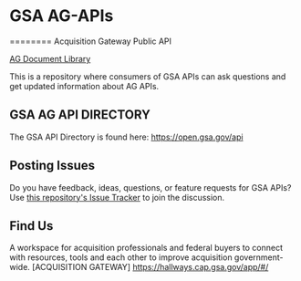# GSA AG-APIs
========
Acquisition Gateway Public API

[AG Document Library](https://hallways.cap.gsa.gov/app/#/tutorials/document-library)

This is a repository where consumers of GSA APIs can ask questions and get updated information about AG APIs.

## GSA AG API DIRECTORY

The GSA API Directory is found here: https://open.gsa.gov/api

## Posting Issues

Do you have feedback, ideas, questions, or feature requests for GSA APIs?  Use [this repository's Issue Tracker](https://github.com/GSA/ag-api/issues) to join the discussion.

## Find Us

A workspace for acquisition professionals and federal buyers to connect with resources, tools and each other to improve acquisition government-wide. [ACQUISITION GATEWAY] https://hallways.cap.gsa.gov/app/#/
